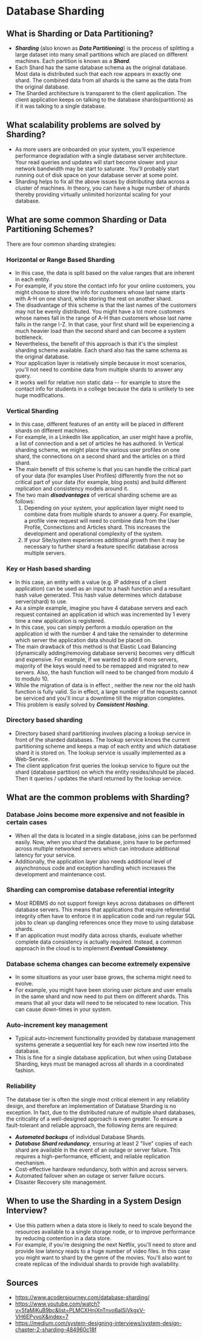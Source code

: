 # Database Sharding

## What is Sharding or Data Partitioning?
* ***Sharding*** (also known as ***Data Partitioning***) is the process of splitting a large dataset into many small partitions which are placed on different machines. Each partition is known as a ***Shard***.
* Each Shard has the same database schema as the original database. Most data is distributed such that each row appears in exactly one shard. The combined data from all shards is the same as the data from the original database.
* The Sharded architecture is transparent to the client application. The client application keeps on talking to the database shards(partitions) as if it was talking to a single database. 

## What scalability problems are solved by Sharding?
* As more users are onboarded on your system, you'll experience performance degradation with a single database server architecture. Your read queries and updates will start become slower and your network bandwidth may be start to saturate . You'll probably start running out of disk space on your database server at some point.
* Sharding helps to fix all the above issues by distributing data across a cluster of machines. In theory, you can have a huge number of shards thereby providing virtually unlimited horizontal scaling for your database.

## What are some common Sharding or Data Partitioning Schemes?
There are four common sharding strategies:

### Horizontal or Range Based Sharding 
* In this case, the data is split based on the value ranges that are inherent in each entity. 
* For example, if you store the contact info for your online customers, you might choose to store the info for customers whose last name starts with A-H on one shard, while storing the rest on another shard.
* The disadvantage of this scheme is that the last names of the customers may not be evenly distributed. You might have a lot more customers whose names fall in the range of A-H than customers whose last name falls in the range I-Z. In that case, your first shard will be experiencing a much heavier load than the second shard and can become a system bottleneck.
* Nevertheless, the benefit of this approach is that it's the simplest sharding scheme available. Each shard also has the same schema as the original database. 
* Your application layer is relatively simple because in most scenarios, you'll not need to combine data from multiple shards to answer any query.
* It works well for relative non static data -- for example to store the contact info for students in a college because the data is unlikely to see huge modifications. 

### Vertical Sharding
* In this case, different features of an entity will be placed in different shards on different machines. 
* For example, in a LinkedIn like application, an user might have a profile, a list of connection and a set of articles he has authored. In Vertical sharding scheme, we might place the various user profiles on one shard, the connections on a second shard and the articles on a third shard.
* The main benefit of this scheme is that you can handle the critical part of your data (for examples User Profiles) differently from the not so critical part of your data (for example, blog posts) and build different replication and consistency models around it.
* The two main ***disadvantages*** of vertical sharding scheme are as follows:
  1. Depending on your system, your application layer might need to combine data from multiple shards to answer a query. For example, a profile view request will need to combine data from the User Profile, Connections and Articles shard. This increases the development and operational complexity of the system.
  2. If your Site/system experiences additional growth then it may be necessary to further shard a feature specific database across multiple servers.

### Key or Hash based sharding
* In this case, an entity with a value (e.g. IP address of a client application) can be used as an input to a hash function and a resultant hash value generated. This hash value determines which database server(shard) to use.
* As a simple example, imagine you have 4 database servers and each request contained an application id which was incremented by 1 every time a new application is registered.
* In this case, you can simply perform a modulo operation on the application id with the number 4 and take the remainder to determine which server the application data should be placed on. 
* The main drawback of this method is that Elastic Load Balancing (dynamically adding/removing database servers) becomes very difficult and expensive. For example, if we wanted to add 6 more servers, majority of the keys would need to be remapped and migrated to new servers. Also, the hash function will need to be changed from modulo 4 to modulo 10.
* While the migration of data is in effect , neither the new nor the old hash function is fully valid. So in effect, a large number of the requests cannot be serviced and you'll incur a downtime till the migration completes.
* This problem is easily solved by ***Consistent Hashing***. 

### Directory based sharding
* Directory based shard partitioning involves placing a lookup service in front of the sharded databases. The lookup service knows the current partitioning scheme and keeps a map of each entity and which database shard it is stored on. The lookup service is usually implemented as a Web-Service.
* The client application first queries the lookup service to figure out the shard (database partition) on which the entity resides/should be placed. Then it queries / updates the shard returned by the lookup service.

## What are the common problems with Sharding?

### Database Joins become more expensive and not feasible in certain cases
* When all the data is located in a single database, joins can be performed easily. Now, when you shard the database, joins have to be performed across multiple networked servers which can introduce additional latency for your service. 
* Additionally, the application layer also needs additional level of asynchronous code and exception handling which increases the development and maintenance cost.

### Sharding can compromise database referential integrity
* Most RDBMS do not support foreign keys across databases on different database servers. This means that applications that require referential integrity often have to enforce it in application code and run regular SQL jobs to clean up dangling references once they move to using database shards.
* If an application must modify data across shards, evaluate whether complete data consistency is actually required. Instead, a common approach in the cloud is to implement ***Eventual Consistency***. 

### Database schema changes can become extremely expensive
* In some situations as your user base grows, the schema might need to evolve. 
* For example, you might have been storing user picture and user emails in the same shard and now need to put them on different shards. This means that all your data will need to be relocated to new location. This can cause down-times in your system.

### Auto-increment key management
* Typical auto-increment functionality provided by database management systems generate a sequential key for each new row inserted into the database. 
* This is fine for a single database application, but when using Database Sharding, keys must be managed across all shards in a coordinated fashion.

### Reliability
The database tier is often the single most critical element in any reliability design, and therefore an implementation of Database Sharding is no exception. In fact, due to the distributed nature of multiple shard databases, the criticality of a well-designed approach is even greater. To ensure a fault-tolerant and reliable approach, the following items are required:
* ***Automated backups*** of individual Database Shards.
* ***Database Shard redundancy***, ensuring at least 2 "live" copies of each shard are available in the event of an outage or server failure. This requires a high-performance, efficient, and reliable replication mechanism.
* Cost-effective hardware redundancy, both within and across servers.
* Automated failover when an outage or server failure occurs.
* Disaster Recovery site management.

## When to use the Sharding in a System Design Interview?
* Use this pattern when a data store is likely to need to scale beyond the resources available to a single storage node, or to improve performance by reducing contention in a data store.
* For example, if you're designing the next Netflix, you'll need to store and provide low latency reads to a huge number of video files. In this case you might want to shard by the genre of the movies. You'll also want to create replicas of the individual shards to provide high availability.

## Sources
* https://www.acodersjourney.com/database-sharding/
* https://www.youtube.com/watch?v=5faMjKuB9bc&list=PLMCXHnjXnTnvo6alSjVkgxV-VH6EPyvoX&index=7
* https://medium.com/system-designing-interviews/system-design-chapter-2-sharding-484960c18f
